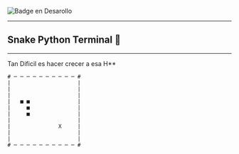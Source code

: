 ![Badge en Desarollo](https://img.shields.io/badge/STATUS-Con%20Ganas%20Pero%20Sin%20Fuerzas-green)
****
<h2>Snake Python Terminal 🐍</h2>

---
Tan Dificil es hacer crecer a esa H**
````
# ─ ─ ─ ─ ─ ─ ─ ─ ─ ─ #
|                     |
|                     |
|                     |
|   ■ ■               |
|     ■               |
|     ■               |
|                     |
|               X     |
|                     |
|                     |
# ─ ─ ─ ─ ─ ─ ─ ─ ─ ─ #
````
